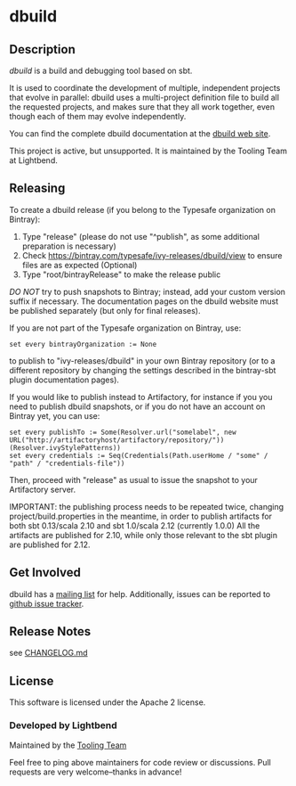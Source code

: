 # dbuild

## Description

*dbuild* is a build and debugging tool based on sbt.

It is used to coordinate the development of multiple, independent projects
that evolve in parallel: dbuild uses a multi-project definition file to build
all the requested projects, and makes sure that they all work together, even
though each of them may evolve independently.

You can find the complete dbuild documentation at the
[dbuild web site](http://lightbend.github.io/dbuild).

This project is active, but unsupported. It is maintained by the Tooling Team at Lightbend.

## Releasing

To create a dbuild release (if you belong to the Typesafe organization on Bintray):

1. Type "release"  (please do not use "^publish", as some additional preparation is necessary)
2. Check https://bintray.com/typesafe/ivy-releases/dbuild/view to ensure files are as expected (Optional)
3. Type "root/bintrayRelease" to make the release public

*DO NOT* try to push snapshots to Bintray; instead, add your custom version
suffix if necessary. The documentation pages on the dbuild website must be
published separately (but only for final releases).

If you are not part of the Typesafe organization on Bintray, use:

    set every bintrayOrganization := None

to publish to "ivy-releases/dbuild" in your own Bintray repository
(or to a different repository by changing the settings described
in the bintray-sbt plugin documentation pages).

If you would like to publish instead to Artifactory, for instance if you
you need to publish dbuild snapshots, or if you do not have an account on
Bintray yet, you can use:

    set every publishTo := Some(Resolver.url("somelabel", new URL("http://artifactoryhost/artifactory/repository/"))(Resolver.ivyStylePatterns))
    set every credentials := Seq(Credentials(Path.userHome / "some" / "path" / "credentials-file"))

Then, proceed with "release" as usual to issue the snapshot to your Artifactory server.

IMPORTANT: the publishing process needs to be repeated twice, changing
project/build.properties in the meantime, in order to publish artifacts
for both sbt 0.13/scala 2.10 and sbt 1.0/scala 2.12 (currently 1.0.0)
All the artifacts are published for 2.10, while only those relevant to
the sbt plugin are published for 2.12.

## Get Involved

dbuild has a [mailing list](http://groups.google.com/d/forum/dbuild) for help.  Additionally, issues can be
reported to [github issue tracker](https://github.com/lightbend/dbuild/issues).

## Release Notes

see [CHANGELOG.md](CHANGELOG.md)

## License

This software is licensed under the Apache 2 license.

### Developed by Lightbend

Maintained by the [Tooling Team](https://github.com/orgs/lightbend/teams/tooling-team)

Feel free to ping above maintainers for code review or discussions. 
Pull requests are very welcome–thanks in advance!

